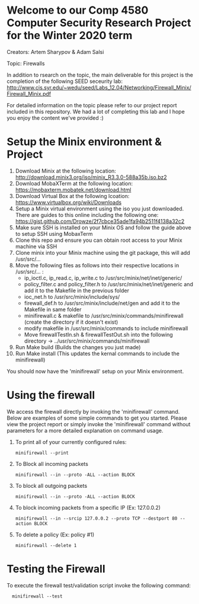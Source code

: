 # Welcome to our Comp 4580 Computer Security Research Project for the Winter 2020 term
Creators: Artem Sharypov & Adam Salsi

Topic: Firewalls

In addition to rsearch on the topic, the main deliverable for this project is the completion of the following SEED seceurity lab: http://www.cis.syr.edu/~wedu/seed/Labs_12.04/Networking/Firewall_Minix/Firewall_Minix.pdf

For detailed information on the topic please refer to our project report included in this repository.
We had a lot of completing this lab and I hope you enjoy the content we've provided :) 

# Setup the Minix environment & Project 
 1. Download Minix at the following location: http://download.minix3.org/iso/minix_R3.3.0-588a35b.iso.bz2
 2. Download MobaXTerm at the following location: https://mobaxterm.mobatek.net/download.html
 3. Download Virtual Box at the following lcoation: https://www.virtualbox.org/wiki/Downloads
 4. Setup a Minix virtual environment using the iso you just downloaded. There are guides to this online including the following one: 
    https://gist.github.com/Drowze/2f7cbce35ade1fa94b2511f4138a32c2
 5. Make sure SSH is installed on your Minix OS and follow the guide above to setup SSH using MobaxTerm 
 6. Clone this repo and ensure you can obtain root access to your Minix machine via SSH
 7. Clone minix into your Minix machine using the git package, this will add /usr/src/...
 8. Move the following files as follows into their respective locations in /usr/src/... :
      - ip_ioctl.c, ip_read.c, ip_write.c to /usr/src/minix/net/inet/generic/
      - policy_filter.c and policy_filter.h to /usr/src/minix/net/inet/generic and add it to the Makefile in the previous folder
      - ioc_net.h to /usr/src/minix/include/sys/
      - firewall_def.h to /usr/src/minix/include/net/gen and add it to the Makefile in same folder
      - minifirewall.c & makefile to /usr/src/minix/commands/minifirewall (create the directory if it doesn't exist) 
      - modify makefile in /usr/src/minix/commands to include minifirewall
      - Move firewallTestIn.sh & firewallTestOut.sh into the following directory ->  ../usr/src/minix/commands/minifirewall
 9. Run Make build (Builds the changes you just made)
 10. Run Make install (This updates the kernal commands to include the minifirewall)
 
 You should now have the 'minifirewall' setup on your Minix environment. 

# Using the firewall

  We access the firewall directly by invoking the 'minifirewall' command. Below are examples of some simple commands to get you started. Please view the project report or simply invoke the 'minifirewall' command without parameters for a more detailed explanation on command usage.
  
   1. To print all of your currently configured rules:
   
          minifirewall --print
          
   2. To Block all incoming packets
   
          minifirewall --in --proto -ALL --action BLOCK
          
   3. To block all outgoing packets
   
          minifirewall --in --proto -ALL --action BLOCK
          
   4. To block incoming packets from a specific IP (Ex: 127.0.0.2)
   
          minifirewall --in --srcip 127.0.0.2 --proto TCP --destport 80 --action BLOCK
          
   5. To delete a policy (Ex: policy #1)
   
          minifirewall --delete 1
   
# Testing the Firewall

  To execute the firewall test/validation script invoke the following command:
  
      minifirewall --test
    
